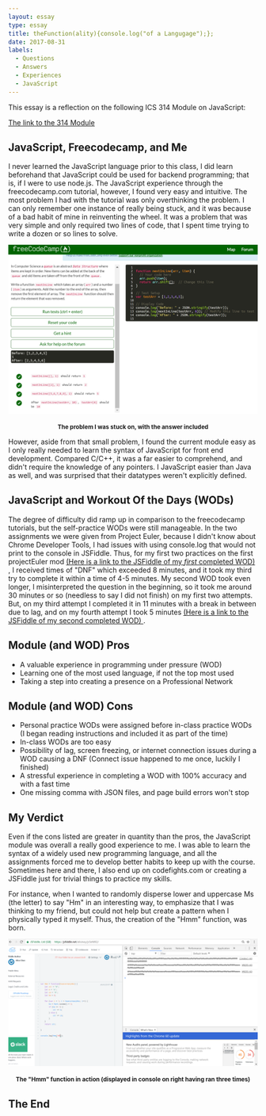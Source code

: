 ```yaml
---
layout: essay
type: essay
title: theFunction(ality){console.log("of a Langugage");};
date: 2017-08-31
labels:
  - Questions
  - Answers
  - Experiences
  - JavaScript
---
```


This essay is a reflection on the following ICS 314 Module on JavaScript: 

<a href = "http://courses.ics.hawaii.edu/ics314f17/modules/javascript-1/">The link to the 314 Module</a>


## JavaScript, Freecodecamp, and Me

I never learned the JavaScript language prior to this class, I did learn beforehand that JavaScript could be used for backend programming; that is, if I were to use node.js. The JavaScript experience through the freecodecamp.com tutorial, however, I found very easy and intuitive. The most problem I had with the tutorial was only overthinking the problem. I can only remember one instance of really being stuck, and it was because of a bad habit of mine in reinventing the wheel. It was a problem that was very simple and only required two lines of code, that I spent time trying to write a dozen or so lines to solve.

<img class="ui centered medium image" src="../images/fcc.png">

**<small><center> The problem I was stuck on, with the answer included </center></small>**

However, aside from that small problem, I found the current module easy as I only really needed to learn the syntax of JavaScript for front end development. Compared C/C++, it was a far easier to comprehend, and didn't require the knowledge of any pointers. I JavaScript easier than Java as well, and was surprised that their datatypes weren't explicitly defined.


## JavaScript and Workout Of the Days (WODs)

The degree of difficulty did ramp up in comparison to the freecodecamp tutorials, but the self-practice WODs were still manageable. In the two assignments we were given from Project Euler, because I didn't know about Chrome Developer Tools, I had issues with using console.log that would not print to the console in JSFiddle. Thus, for my first two practices on the first projectEuler mod <a href = "https://jsfiddle.net/alicewy/96m0u074/"> (Here is a link to the JSFiddle of my *first* completed WOD) </a> , I received times of "DNF" which exceeded 8 minutes, and it took my third try to complete it within a time of 4-5 minutes. My second WOD took even longer, I misinterpreted the question in the beginning, so it took me around 30 minutes or so (needless to say I did not finish) on my first two attempts. But, on my third attempt I completed it in 11 minutes with a break in between due to lag, and on my fourth attempt I took 5 minutes <a href = "https://jsfiddle.net/alicewy/usc8y7ga/"> (Here is a link to the JSFiddle of my second completed WOD) </a>.


## Module (and WOD) Pros

- A valuable experience in programming under pressure (WOD) 
- Learning one of the most used language, if not the top most used
- Taking a step into creating a presence on a Professional Network


## Module (and WOD) Cons

- Personal practice WODs were assigned before in-class practice WODs (I began reading instructions and included it as part of the time) 
- In-class WODs are too easy
- Possibility of lag, screen freezing, or internet connection issues during a WOD causing a DNF (Connect issue happened to me once, luckily I finished)
- A stressful experience in completing a WOD with 100% accuracy and with a fast time
- One missing comma with JSON files, and page build errors won't stop


## My Verdict

Even if the cons listed are greater in quantity than the pros, the JavaScript module was overall a really good experience to me.
I was able to learn the syntax of a widely used new programming language, and all the assignments forced me to develop better habits to keep up with the course. Sometimes here and there, I also end up on codefights.com or creating a JSFiddle just for trivial things to practice my skills.

For instance, when I wanted to randomly disperse lower and uppercase Ms (the letter) to say "Hm" in an interesting way, to emphasize that I was thinking to my friend, but could not help but create a pattern when I physically typed it myself.
Thus, the creation of the "Hmm" function, was born.

<img class="ui centered medium image" src="../images/hmm.png">

**<small><center> The "Hmm" function in action (displayed in console on right having ran three times) </center></small>**


## The End



